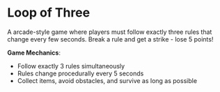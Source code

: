 # Loop of Three

A  arcade-style game where players must follow exactly three rules that change every few seconds. Break a rule and get a strike - lose 5 points!


**Game Mechanics**:
- Follow exactly 3 rules simultaneously
- Rules change procedurally every 5 seconds
- Collect items, avoid obstacles, and survive as long as possible

